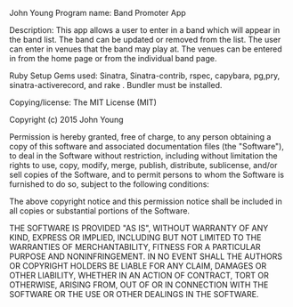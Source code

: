 John Young Program name: Band Promoter App

Description: This app allows a user to enter in a band which will appear in the band list. The band can be updated or removed from the list. The user can enter in venues that the band may play at. The venues can be entered in from the home page or from the individual band page.
 
Ruby Setup Gems used: Sinatra, Sinatra-contrib, rspec, capybara, pg,pry, sinatra-activerecord, and rake . Bundler must be installed.



Copying/license: The MIT License (MIT)

Copyright (c) 2015 John Young

Permission is hereby granted, free of charge, to any person obtaining a copy of this software and associated documentation files (the "Software"), to deal in the Software without restriction, including without limitation the rights to use, copy, modify, merge, publish, distribute, sublicense, and/or sell copies of the Software, and to permit persons to whom the Software is furnished to do so, subject to the following conditions:

The above copyright notice and this permission notice shall be included in all copies or substantial portions of the Software.

THE SOFTWARE IS PROVIDED "AS IS", WITHOUT WARRANTY OF ANY KIND, EXPRESS OR IMPLIED, INCLUDING BUT NOT LIMITED TO THE WARRANTIES OF MERCHANTABILITY, FITNESS FOR A PARTICULAR PURPOSE AND NONINFRINGEMENT. IN NO EVENT SHALL THE AUTHORS OR COPYRIGHT HOLDERS BE LIABLE FOR ANY CLAIM, DAMAGES OR OTHER LIABILITY, WHETHER IN AN ACTION OF CONTRACT, TORT OR OTHERWISE, ARISING FROM, OUT OF OR IN CONNECTION WITH THE SOFTWARE OR THE USE OR OTHER DEALINGS IN THE SOFTWARE.
